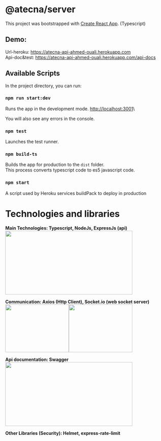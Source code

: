 # @atecna/server

This project was bootstrapped with [Create React App](https://github.com/facebook/create-react-app). (Typescript)

## Demo:
Url-heroku: https://atecna-api-ahmed-ouali.herokuapp.com  
Api-doc&test: https://atecna-api-ahmed-ouali.herokuapp.com/api-docs

## Available Scripts

In the project directory, you can run:

### `npm run start:dev`


Runs the app in the development mode. [http://localhost:3001](http://localhost:3000)\

You will also see any errors in the console.

### `npm test`

Launches the test runner.

### `npm build-ts`

Builds the app for production to the `dist` folder.\
This process converts typescript code to es5 javascript code.

### `npm start `

A script used by Heroku services buildPack to deploy in production

# Technologies and libraries
**Main Technologies: Typescript, NodeJs, ExpressJs (api)**
<img src="https://res.cloudinary.com/practicaldev/image/fetch/s--_QMQU86---/c_imagga_scale,f_auto,fl_progressive,h_420,q_auto,w_1000/https://dev-to-uploads.s3.amazonaws.com/i/6dnng3pre04xxdebia1g.png" width="400" height="200" />

**Communication: Axios (Http Client), Socket.io (web socket server)**  
<img src="https://miro.medium.com/max/3980/1*m-_tD9m_jNPNnohhUjJD3g.jpeg" width="200" height="150" /><img src="https://img2.freepng.fr/20180825/veg/kisspng-socket-io-node-js-javascript-network-socket-websoc-socket-io-logo-in-svg-jpg-png-5b81a6e505cd53.3223084015352235250238.jpg" width="200" height="150" />

**Api documentation: Swagger**  
<img src="https://miro.medium.com/max/600/0*PfTwT-pLDsgSrQZO.jpg" width="400" height="200" />

**Other Libraries (Security): Helmet, express-rate-limit**  



